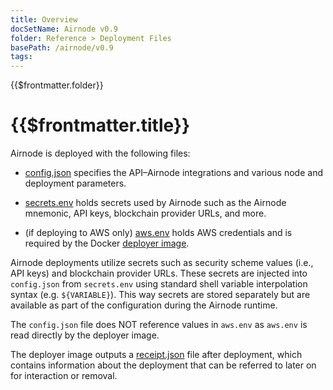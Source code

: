 ```yaml
---
title: Overview
docSetName: Airnode v0.9
folder: Reference > Deployment Files
basePath: /airnode/v0.9
tags:
---
```


<TitleSpan>{{$frontmatter.folder}}</TitleSpan>

# {{$frontmatter.title}}

<VersionWarning/>

Airnode is deployed with the following files:

- [config.json](./config-json.md) specifies the API–Airnode integrations and
  various node and deployment parameters.

- [secrets.env](./secrets-env.md) holds secrets used by Airnode such as the
  Airnode mnemonic, API keys, blockchain provider URLs, and more.

- (if deploying to AWS only) [aws.env](./aws-env.md) holds AWS credentials and
  is required by the Docker
  [deployer image](../../grp-providers/docker/deployer-image.md).

Airnode deployments utilize secrets such as security scheme values (i.e., API
keys) and blockchain provider URLs. These secrets are injected into
`config.json` from `secrets.env` using standard shell variable interpolation
syntax (e.g. `${VARIABLE}`). This way secrets are stored separately but are
available as part of the configuration during the Airnode runtime.

The `config.json` file does NOT reference values in `aws.env` as `aws.env` is
read directly by the deployer image.

The deployer image outputs a [receipt.json](receipt-json.md) file after
deployment, which contains information about the deployment that can be referred
to later on for interaction or removal.

